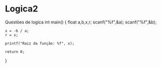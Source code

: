 # Logica2
Questões de logica
int main()
{
    float a,b,x,r;
    scanf("%f",&a);
    scanf("%f",&b);
    
    x = -b / a;
    r = x;
    
    printf("Raiz da função: %f", x);
    
    return 0;
}
